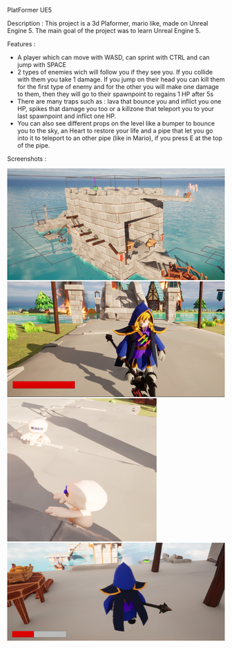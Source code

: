 PlatFormer UE5

Description : 
This project is a 3d Plaformer, mario like, made on Unreal Engine 5. The main goal of the project was to learn Unreal Engine 5.

Features : 

- A player which can move with WASD, can sprint with CTRL and can jump with SPACE
- 2 types of enemies wich will follow you if they see you. If you collide with them you take 1 damage. If you jump on their head you can kill them for the first type of enemy and for the other you will make one damage to them, then they will go to their spawnpoint to regains 1 HP after 5s
- There are many traps such as : lava that bounce you and inflict you one HP, spikes that damage you too or a killzone that teleport you to your last spawnpoint and inflict one HP.
- You can also see different props on the level like a bumper to bounce you to the sky, an Heart to restore your life and a pipe that let you go into it to teleport to an other pipe (like in Mario), if you press E at the top of the pipe.

Screenshots :

![](Screenshots/Screen1.png)
![](Screenshots/Screen2.png)
![](Screenshots/Screen3.png)
![](Screenshots/Screen4.png)